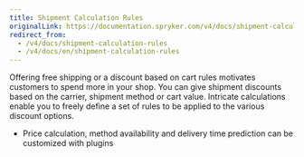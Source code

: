 ```yaml
---
title: Shipment Calculation Rules
originalLink: https://documentation.spryker.com/v4/docs/shipment-calculation-rules
redirect_from:
  - /v4/docs/shipment-calculation-rules
  - /v4/docs/en/shipment-calculation-rules
---
```


Offering free shipping or a discount based on cart rules motivates customers to spend more in your shop. You can give shipment discounts based on the carrier, shipment method or cart value. Intricate calculations enable you to freely define a set of rules to be applied to the various discount options.

- Price calculation, method availability and delivery time prediction can be customized with plugins
